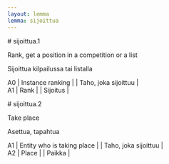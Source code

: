 ```yaml
---
layout: lemma
lemma: sijoittua
---
```


<div class="sense">
# <span class="sensename">sijoittua.1</span>

<span class="description">Rank, get a position in a competition or a list</span>

<span class="description">Sijoittua kilpailussa tai listalla</span>

A0 | Instance ranking |   | Taho, joka sijoittuu |  
A1 | Rank |   | Sijoitus |  

</div>

<div class="sense">
# <span class="sensename">sijoittua.2</span>

<span class="description">Take place</span>

<span class="description">Asettua, tapahtua</span>

A1 | Entity who is taking place |   | Taho, joka sijoittuu |  
A2 | Place |   | Paikka |  

</div>

